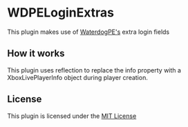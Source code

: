 # WDPELoginExtras
This plugin makes use of [WaterdogPE's](https://github.com/WaterdogPE/WaterdogPE) extra login fields

## How it works
This plugin uses reflection to replace the info property with a XboxLivePlayerInfo object during player creation.

## License
This plugin is licensed under the [MIT License](./LICENSE)
